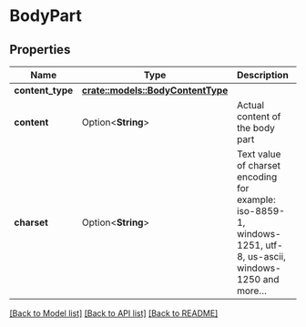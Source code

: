 # BodyPart

## Properties

Name | Type | Description | Notes
------------ | ------------- | ------------- | -------------
**content_type** | [**crate::models::BodyContentType**](BodyContentType.md) |  | 
**content** | Option<**String**> | Actual content of the body part | [optional]
**charset** | Option<**String**> | Text value of charset encoding for example: iso-8859-1, windows-1251, utf-8, us-ascii, windows-1250 and more… | [optional]

[[Back to Model list]](../README.md#documentation-for-models) [[Back to API list]](../README.md#documentation-for-api-endpoints) [[Back to README]](../README.md)


